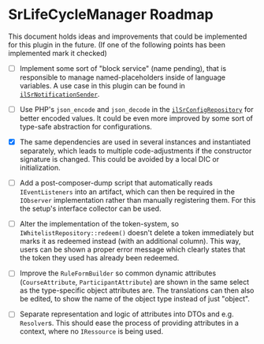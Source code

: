 # SrLifeCycleManager Roadmap

This document holds ideas and improvements that could be implemented for this plugin in the future.
(If one of the following points has been implemented mark it checked)

- [ ] Implement some sort of "block service" (name pending), that is responsible to manage named-placeholders inside of
  language variables. A use case in this plugin can be found
  in [`ilSrNotificationSender`](classes/Notification/class.ilSrNotificationSender.php).

- [ ] Use PHP's `json_encode` and `json_decode` in
  the [`ilSrConfigRepository`](classes/Config/class.ilSrConfigRepository.php) for better encoded values. It could be
  even more improved by some sort of type-safe abstraction for configurations.

- [x] The same dependencies are used in several instances and instantiated separately, which leads to multiple
  code-adjustments if the constructor signature is changed. This could be avoided by a local DIC or initialization.

- [ ] Add a post-composer-dump script that automatically reads `IEventListeners` into an artifact, which can then be
  required in the `IObserver` implementation rather than manually registering them. For this the setup's interface
  collector can be used.

- [ ] Alter the implementation of the token-system, so `IWhitelistRepository::redeem()` doesn't delete a token
  immediately but marks it as redeemed instead (with an additional column). This way, users can be shown a proper
  error message which clearly states that the token they used has already been redeemed.

- [ ] Improve the `RuleFormBuilder` so common dynamic attributes (`CourseAttribute`, `ParticipantAttribute`) are shown
  in the same select as the type-specific object attributes are. The translations can then also be edited, to show the
  name of the object type instead of just "object".

- [ ] Separate representation and logic of attributes into DTOs and e.g. `Resolver`s. This should ease the process of
  providing attributes in a context, where no `IRessource` is being used.
